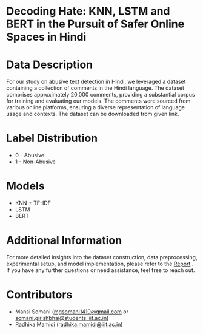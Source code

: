 # Decoding Hate: KNN, LSTM and BERT in the Pursuit of Safer Online Spaces in Hindi

# Data Description
For our study on abusive text detection in Hindi, we
leveraged a dataset containing a collection of comments in
the Hindi language. The dataset comprises approximately 20,000 comments,
providing a substantial corpus for training and evaluating our
models. The comments were sourced from various online
platforms, ensuring a diverse representation of language usage
and contexts. The dataset can be downloaded from given link.

# Label Distribution
- 0 - Abusive
- 1 - Non-Abusive

# Models
- KNN + TF-IDF
- LSTM
- BERT

# Additional Information
For more detailed insights into the dataset construction, data preprocessing, experimental setup, and model implementation, please refer to the [Report](2023021028_Mansi_Somani_Report_IS.pdf)
. If you have any further questions or need assistance, feel free to reach out.


# Contributors
- Mansi Somani (mgsomani1410@gmail.com or somani.girishbhai@students.iiit.ac.in)
- Radhika Mamidi (radhika.mamidi@iiit.ac.in)
